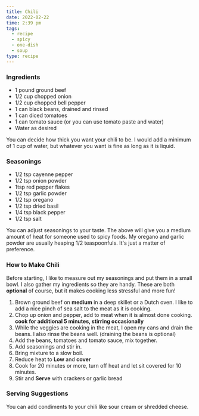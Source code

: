 ```yaml
---
title: Chili
date: 2022-02-22
time: 2:39 pm
tags:
  - recipe
  - spicy
  - one-dish
  - soup
type: recipe
---
```


### Ingredients

- 1 pound ground beef
- 1/2 cup chopped onion
- 1/2 cup chopped bell pepper
- 1 can black beans, drained and rinsed
- 1 can diced tomatoes
- 1 can tomato sauce (or you can use tomato paste and water)
- Water as desired

You can decide how thick you want your chili to be. I would add a minimum of 1 cup of water, but whatever you want is fine as long as it is liquid.

### Seasonings

- 1/2 tsp cayenne pepper
- 1/2 tsp onion powder
- 1tsp red pepper flakes
- 1/2 tsp garlic powder
- 1/2 tsp oregano
- 1/2 tsp dried basil
- 1/4 tsp black pepper
- 1/2 tsp salt

You can adjust seasonings to your taste. The above will give you a medium amount of heat for someone used to spicy foods. My oregano and garlic powder are usually heaping 1/2 teaspoonfuls. It's just a matter of preference.

### How to Make Chili

Before starting, I like to measure out my seasonings and put them in a small bowl. I also gather my ingredients so they are handy. These are both **optional** of course, but it makes cooking less stressful and more fun!

1. Brown ground beef on **medium** in a deep skillet or a Dutch oven. I like to add a nice pinch of sea salt to the meat as it is cooking.
2. Chop up onion and pepper, add to meat when it is almost done cooking. **cook for additional 5 minutes, stirring occasionally**
3. While the veggies are cooking in the meat, I open my cans and drain the beans. I also rinse the beans well. (draining the beans is optional)
4. Add the beans, tomatoes and tomato sauce, mix together.
5. Add seasonings and stir in.
6. Bring mixture to a slow boil.
7. Reduce heat to **Low** and **cover**
8. Cook for 20 minutes or more, turn off heat and let sit covered for 10 minutes.
9. Stir and **Serve** with crackers or garlic bread

### Serving Suggestions

You can add condiments to your chili like sour cream or shredded cheese.
